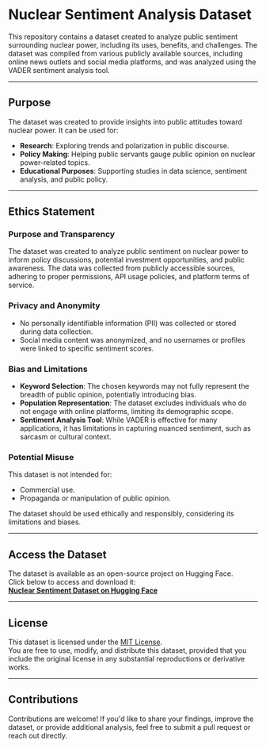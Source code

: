 # Nuclear Sentiment Analysis Dataset

This repository contains a dataset created to analyze public sentiment surrounding nuclear power, including its uses, benefits, and challenges. The dataset was compiled from various publicly available sources, including online news outlets and social media platforms, and was analyzed using the VADER sentiment analysis tool.

---

## **Purpose**
The dataset was created to provide insights into public attitudes toward nuclear power. It can be used for:
- **Research**: Exploring trends and polarization in public discourse.
- **Policy Making**: Helping public servants gauge public opinion on nuclear power-related topics.
- **Educational Purposes**: Supporting studies in data science, sentiment analysis, and public policy.

---

## **Ethics Statement**

### **Purpose and Transparency**
The dataset was created to analyze public sentiment on nuclear power to inform policy discussions, potential investment opportunities, and public awareness. The data was collected from publicly accessible sources, adhering to proper permissions, API usage policies, and platform terms of service.

### **Privacy and Anonymity**
- No personally identifiable information (PII) was collected or stored during data collection.
- Social media content was anonymized, and no usernames or profiles were linked to specific sentiment scores.

### **Bias and Limitations**
- **Keyword Selection**: The chosen keywords may not fully represent the breadth of public opinion, potentially introducing bias.
- **Population Representation**: The dataset excludes individuals who do not engage with online platforms, limiting its demographic scope.
- **Sentiment Analysis Tool**: While VADER is effective for many applications, it has limitations in capturing nuanced sentiment, such as sarcasm or cultural context.

### **Potential Misuse**
This dataset is not intended for:
- Commercial use.
- Propaganda or manipulation of public opinion.

The dataset should be used ethically and responsibly, considering its limitations and biases.

---

## **Access the Dataset**
The dataset is available as an open-source project on Hugging Face.  
Click below to access and download it:  
[**Nuclear Sentiment Dataset on Hugging Face**](https://huggingface.co/datasets/bmben23/nuclearsentiment)

---

## **License**
This dataset is licensed under the [MIT License](https://opensource.org/licenses/MIT).  
You are free to use, modify, and distribute this dataset, provided that you include the original license in any substantial reproductions or derivative works.

---

## **Contributions**
Contributions are welcome! If you'd like to share your findings, improve the dataset, or provide additional analysis, feel free to submit a pull request or reach out directly.
